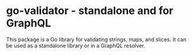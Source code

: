 # go-validator - standalone and for GraphQL

This package is a Go library for validating strings, maps, and slices. It can be used as a standalone library or in a GraphQL resolver.
